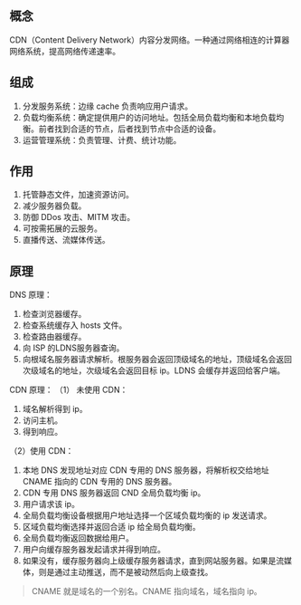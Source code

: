 ## 概念
CDN（Content Delivery Network）内容分发网络。一种通过网络相连的计算器网络系统，提高网络传递速率。

## 组成
1. 分发服务系统：边缘 cache 负责响应用户请求。
2. 负载均衡系统：确定提供用户的访问地址。包括全局负载均衡和本地负载均衡。前者找到合适的节点，后者找到节点中合适的设备。
3. 运营管理系统：负责管理、计费、统计功能。

## 作用
1. 托管静态文件，加速资源访问。
2. 减少服务器负载。
3. 防御 DDos 攻击、MITM 攻击。
4. 可按需拓展的云服务。
5. 直播传送、流媒体传送。

## 原理
DNS 原理：
1. 检查浏览器缓存。
2. 检查系统缓存入 hosts 文件。
3. 检查路由器缓存。
4. 向 ISP 的LDNS服务器查询。
5. 向根域名服务器请求解析。根服务器会返回顶级域名的地址，顶级域名会返回次级域名的地址，次级域名会返回目标 ip。LDNS 会缓存并返回给客户端。

CDN 原理：
（1） 未使用 CDN：
1. 域名解析得到 ip。
2. 访问主机。
3. 得到响应。

（2）使用 CDN：
1. 本地 DNS 发现地址对应 CDN 专用的 DNS 服务器，将解析权交给地址 CNAME 指向的 CDN 专用的 DNS 服务器。
2. CDN 专用 DNS 服务器返回 CND 全局负载均衡 ip。
3. 用户请求该 ip。
4. 全局负载均衡设备根据用户地址选择一个区域负载均衡的 ip 发送请求。
5. 区域负载均衡选择并返回合适 ip 给全局负载均衡。
6. 全局负载均衡返回数据给用户。
7. 用户向缓存服务器发起请求并得到响应。
8. 如果没有，缓存服务器向上级缓存服务器请求，直到网站服务器。如果是流媒体，则是通过主动推送，而不是被动然后向上级查找。
> CNAME 就是域名的一个别名。CNAME 指向域名，域名指向 ip。

